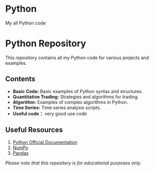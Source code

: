 # Python
My all Python code

# Python Repository

This repository contains all my Python code for various projects and examples.

## Contents

- **Basic Code:** Basic examples of Python syntax and structures.
- **Quantitative Trading:** Strategies and algorithms for trading.
- **Algorithm:** Examples of complex algorithms in Python.
- **Time Series:** Time series analysis scripts.
- **Useful code：** very good use code

## Useful Resources

1. [Python Official Documentation](https://docs.python.org/3/)
2. [NumPy](https://numpy.org/)
3. [Pandas](https://pandas.pydata.org/)

*Please note that this repository is for educational purposes only.*
